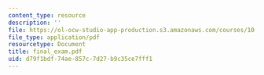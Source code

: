 ```yaml
---
content_type: resource
description: ''
file: https://ol-ocw-studio-app-production.s3.amazonaws.com/courses/10-302-transport-processes-fall-2004/d79f1bdf74ae857c7d27b9c35ce7fff1_final_exam.pdf
file_type: application/pdf
resourcetype: Document
title: final_exam.pdf
uid: d79f1bdf-74ae-857c-7d27-b9c35ce7fff1
---
```

